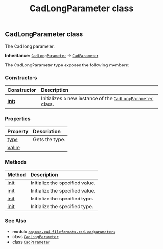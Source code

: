 ﻿---
title: CadLongParameter class
second_title: Aspose.CAD for Python via .NET API References
description: 
type: docs
weight: 50
url: /python-net/aspose.cad.fileformats.cad.cadparameters/cadlongparameter/
is_root: false
---

## CadLongParameter class

The Cad long parameter.



**Inheritance:** [`CadLongParameter`](/cad/python-net/aspose.cad.fileformats.cad.cadparameters/cadlongparameter) → 
[`CadParameter`](/cad/python-net/aspose.cad.fileformats.cad.cadparameters/cadparameter)



The CadLongParameter type exposes the following members:

### Constructors
| Constructor | Description |
| :- | :- |
| [__init__](/cad/python-net/aspose.cad.fileformats.cad.cadparameters/cadlongparameter/__init__/#aspose.cad.fileformats.cad.CadEntityAttribute) | Initializes a new instance of the [`CadLongParameter`](/cad/python-net/aspose.cad.fileformats.cad.cadparameters/cadlongparameter) class. |


### Properties
| Property | Description |
| :- | :- |
| [type](/cad/python-net/aspose.cad.fileformats.cad.cadparameters/cadlongparameter/type) | Gets the type. |
| [value](/cad/python-net/aspose.cad.fileformats.cad.cadparameters/cadlongparameter/value) |  |


### Methods
| Method | Description |
| :- | :- |
| [init](/cad/python-net/aspose.cad.fileformats.cad.cadparameters/cadlongparameter/init/#aspose.cad.fileformats.cad.CadCodeValue) | Initialize the specified value. |
| [init](/cad/python-net/aspose.cad.fileformats.cad.cadparameters/cadlongparameter/init/#any) | Initialize the specified value. |
| [init](/cad/python-net/aspose.cad.fileformats.cad.cadparameters/cadlongparameter/init/#aspose.cad.fileformats.cad.CadEntityAttribute-aspose.cad.fileformats.cad.CadCodeValue) | Initialize the specified type. |
| [init](/cad/python-net/aspose.cad.fileformats.cad.cadparameters/cadlongparameter/init/#aspose.cad.fileformats.cad.CadEntityAttribute-any) | Initialize the specified type. |



### See Also
* module [`aspose.cad.fileformats.cad.cadparameters`](..)
* class [`CadLongParameter`](/cad/python-net/aspose.cad.fileformats.cad.cadparameters/cadlongparameter)
* class [`CadParameter`](/cad/python-net/aspose.cad.fileformats.cad.cadparameters/cadparameter)
